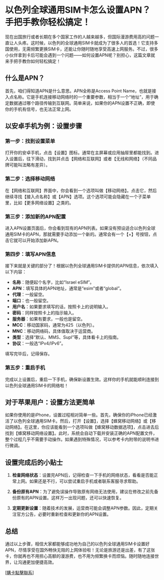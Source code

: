 # 以色列全球通用SIM卡怎么设置APN？手把手教你轻松搞定！

现在出国旅行或者长期在多个国家工作的人越来越多，但国际漫游费用高的问题一直让人头疼。这时候，以色列的全球通用SIM卡就成为了很多人的首选！它支持多国使用，无需频繁更换SIM卡，还能让你随时随地享受高速上网服务。不过，很多小伙伴拿到卡后可能会遇到一个问题——如何设置APN呢？别担心，这篇文章就来手把手教你如何轻松搞定！

## 什么是APN？

首先，咱们得知道APN是什么意思。APN全称是Access Point Name，也就是接入点名称。它是手机连接移动网络时的一个重要参数，相当于一个“地址”，用于确定数据通过哪个路径传输到互联网。简单来说，如果你的APN设置不正确，即使你的手机有信号，也无法正常上网。

## 以安卓手机为例：设置步骤

### 第一步：找到设置菜单
打开你的安卓手机，点击【设置】图标。通常在主屏幕或应用抽屉里都能找到。进入设置后，往下滑动，找到并点击【网络和互联网】或者【无线和网络】（不同品牌可能叫法略有差异）。

### 第二步：选择移动网络
在【网络和互联网】界面中，你会看到一个选项叫做【移动网络】。点击它，然后继续寻找【接入点名称】或【APN】选项。这个选项可能会隐藏在一个子菜单里，比如【更多网络设置】之类的。

### 第三步：添加新的APN配置
进入APN设置页面后，你会看到现有的APN列表。如果没有预设适合以色列全球通用SIM卡的APN，那就需要手动添加一个新的。通常会有一个【+】号按钮，点击它就可以开始添加新APN。

### 第四步：填写APN信息
接下来就是关键的部分了！根据以色列全球通用SIM卡提供的APN信息，依次填入以下内容：
- **名称**：随便起个名字，比如“Israel eSIM”。
- **APN**：填写具体的APN地址，通常是“esim”或者“global”。
- **代理**：一般留空。
- **端口**：也一般留空。
- **用户名**：如果要求填写的话，按照卡上的说明输入。
- **密码**：同样按照卡上的指示输入。
- **服务器**：如果有要求，一般也是留空。
- **MCC**：移动国家码，通常为425（以色列）。
- **MNC**：移动网络码，具体值取决于运营商。
- **类型**：选择“默认、MMS、Supl”等，具体看卡上的指南。
- **协议**：一般选“IPv4/IPv6”。

填写完毕后，记得保存。

### 第五步：重启手机
完成以上设置后，重启一下手机，确保新设置生效。这样你的手机就能顺利连接到以色列全球通用SIM卡的网络啦！

## 对于苹果用户：设置方法更简单

如果你使用的是iPhone，设置过程相对简单一些。首先，确保你的iPhone已经激活了以色列全球通用SIM卡。然后，打开【设置】，选择【蜂窝移动网络】或【移动网络】。在这里，你应该能看到一个选项叫做【蜂窝移动数据选项】，点击进去后找到【蜂窝移动网络设置】。此时，系统会自动下载并安装正确的APN配置文件，整个过程几乎不需要手动操作。如果遇到特殊情况，可以参考卡内附带的说明书进行微调。

## 设置完成后的小贴士

1. **检查网络状态**：设置完APN后，记得检查一下手机的网络状态，看看是否能正常上网。如果还是不行，可以尝试重启手机或者联系客服寻求帮助。
   
2. **备份原有APN**：为了避免误操作导致原有网络无法使用，建议在修改之前先备份原有的APN设置。这样万一出现问题，还可以快速恢复。

3. **定期更新设置**：随着技术的发展，运营商可能会调整APN参数。因此，定期关注官方公告，必要时重新检查和更新你的APN设置。

## 总结

通过以上步骤，相信大家都能够成功地为自己的以色列全球通用SIM卡设置好APN，尽情享受在国外畅快无阻的上网体验啦！无论是旅游还是出差，有了这张卡，你就再也不用担心高额的漫游费，也不用为频繁换卡而烦恼。随时随地连接世界，让沟通更加便捷高效。

[[購卡點擊聯系](https://t.me/s/esim1088)]